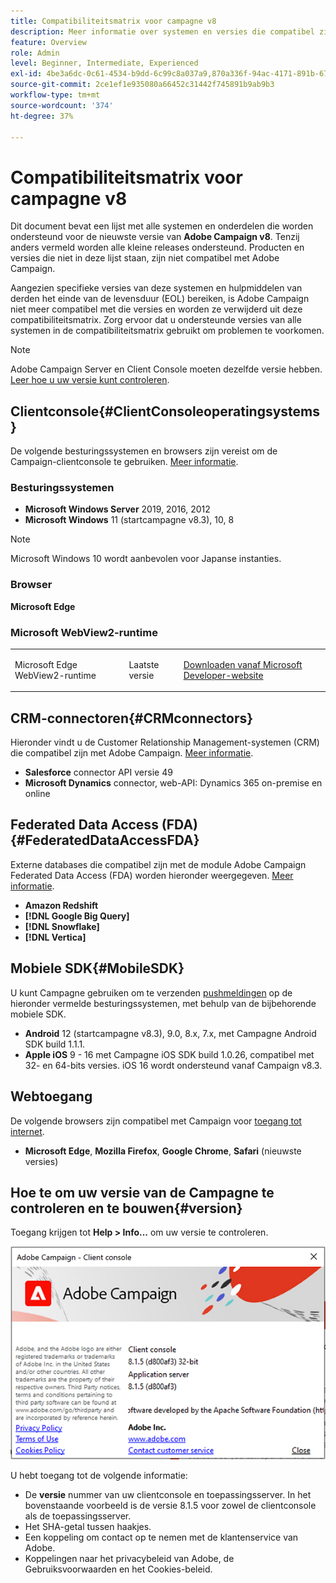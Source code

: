 ```yaml
---
title: Compatibiliteitsmatrix voor campagne v8
description: Meer informatie over systemen en versies die compatibel zijn met Campagne v8
feature: Overview
role: Admin
level: Beginner, Intermediate, Experienced
exl-id: 4be3a6dc-0c61-4534-b9dd-6c99c8a037a9,870a336f-94ac-4171-891b-67614feef6ef,bebdd930-c7f6-4629-a489-3c704b33f058,d493e613-eb61-43b1-9c6d-1bd881af0734
source-git-commit: 2ce1ef1e935080a66452c31442f745891b9ab9b3
workflow-type: tm+mt
source-wordcount: '374'
ht-degree: 37%

---
```


# Compatibiliteitsmatrix voor campagne v8

Dit document bevat een lijst met alle systemen en onderdelen die worden ondersteund voor de nieuwste versie van **Adobe Campaign v8**. Tenzij anders vermeld worden alle kleine releases ondersteund. Producten en versies die niet in deze lijst staan, zijn niet compatibel met Adobe Campaign.

Aangezien specifieke versies van deze systemen en hulpmiddelen van derden het einde van de levensduur (EOL) bereiken, is Adobe Campaign niet meer compatibel met die versies en worden ze verwijderd uit deze compatibiliteitsmatrix. Zorg ervoor dat u ondersteunde versies van alle systemen in de compatibiliteitsmatrix gebruikt om problemen te voorkomen.

>[!NOTE]
>
>Adobe Campaign Server en Client Console moeten dezelfde versie hebben. [Leer hoe u uw versie kunt controleren](#version).

## Clientconsole{#ClientConsoleoperatingsystems}

De volgende besturingssystemen en browsers zijn vereist om de Campaign-clientconsole te gebruiken. [Meer informatie](connect.md).

### Besturingssystemen

* **Microsoft Windows Server** 2019, 2016, 2012
* **Microsoft Windows** 11 (startcampagne v8.3), 10, 8

>[!NOTE]
>
>Microsoft Windows 10 wordt aanbevolen voor Japanse instanties.

### Browser

**Microsoft Edge**

### Microsoft WebView2-runtime

<table>
<tbody>
<tr>
<td>
<p>Microsoft Edge WebView2-runtime
</p>
</td>
<td>
<p>Laatste versie</p>
</td>
<td>
<p><a href="http://www.adobe.com/go/acc-ms-webview2-runtime-download">Downloaden vanaf Microsoft Developer-website</a></p>
</td>
</tr>
</tbody>
</table>

## CRM-connectoren{#CRMconnectors}

Hieronder vindt u de Customer Relationship Management-systemen (CRM) die compatibel zijn met Adobe Campaign. [Meer informatie](../connect/crm.md).

* **Salesforce** connector API versie 49
* **Microsoft Dynamics** connector, web-API: Dynamics 365 on-premise en online

## Federated Data Access (FDA){#FederatedDataAccessFDA}

Externe databases die compatibel zijn met de module Adobe Campaign Federated Data Access (FDA) worden hieronder weergegeven. [Meer informatie](../connect/fda.md).

* **Amazon Redshift**
* **[!DNL Google Big Query]**
* **[!DNL Snowflake]**
* **[!DNL Vertica]**

## Mobiele SDK{#MobileSDK}

U kunt Campagne gebruiken om te verzenden [pushmeldingen](../send/push.md) op de hieronder vermelde besturingssystemen, met behulp van de bijbehorende mobiele SDK.

* **Android** 12 (startcampagne v8.3), 9.0, 8.x, 7.x, met Campagne Android SDK build 1.1.1.
* **Apple iOS** 9 - 16 met Campagne iOS SDK build 1.0.26, compatibel met 32- en 64-bits versies. iOS 16 wordt ondersteund vanaf Campaign v8.3.

## Webtoegang

De volgende browsers zijn compatibel met Campaign voor [toegang tot internet](connect.md#web-access).

* **Microsoft Edge**, **Mozilla Firefox**, **Google Chrome**, **Safari** (nieuwste versies)

## Hoe te om uw versie van de Campagne te controleren en te bouwen{#version}

Toegang krijgen tot **Help > Info...** om uw versie te controleren.

![](assets/ac-version.png)

U hebt toegang tot de volgende informatie:

* De **versie** nummer van uw clientconsole en toepassingsserver. In het bovenstaande voorbeeld is de versie 8.1.5 voor zowel de clientconsole als de toepassingsserver.
* Het SHA-getal tussen haakjes.
* Een koppeling om contact op te nemen met de klantenservice van Adobe.
* Koppelingen naar het privacybeleid van Adobe, de Gebruiksvoorwaarden en het Cookies-beleid.

